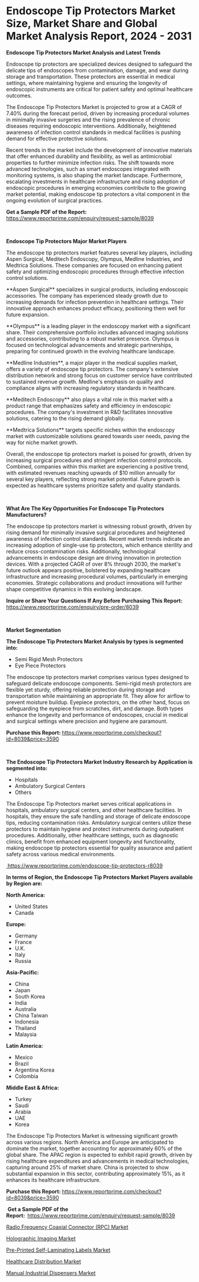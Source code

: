 <p><h1>Endoscope Tip Protectors Market Size, Market Share and Global Market Analysis Report, 2024 - 2031</h1></p><p><strong>Endoscope Tip Protectors Market Analysis and Latest Trends</strong></p>
<p><p>Endoscope tip protectors are specialized devices designed to safeguard the delicate tips of endoscopes from contamination, damage, and wear during storage and transportation. These protectors are essential in medical settings, where maintaining hygiene and ensuring the longevity of endoscopic instruments are critical for patient safety and optimal healthcare outcomes. </p><p>The Endoscope Tip Protectors Market is projected to grow at a CAGR of 7.40% during the forecast period, driven by increasing procedural volumes in minimally invasive surgeries and the rising prevalence of chronic diseases requiring endoscopic interventions. Additionally, heightened awareness of infection control standards in medical facilities is pushing demand for effective protective solutions. </p><p>Recent trends in the market include the development of innovative materials that offer enhanced durability and flexibility, as well as antimicrobial properties to further minimize infection risks. The shift towards more advanced technologies, such as smart endoscopes integrated with monitoring systems, is also shaping the market landscape. Furthermore, escalating investments in healthcare infrastructure and rising adoption of endoscopic procedures in emerging economies contribute to the growing market potential, making endoscope tip protectors a vital component in the ongoing evolution of surgical practices.</p></p>
<p><strong>Get a Sample PDF of the Report:&nbsp;</strong> <a href="https://www.reportprime.com/enquiry/request-sample/8039">https://www.reportprime.com/enquiry/request-sample/8039</a></p>
<p>&nbsp;</p>
<p><strong>Endoscope Tip Protectors Major Market Players</strong></p>
<p><p>The endoscope tip protectors market features several key players, including Aspen Surgical, Meditech Endoscopy, Olympus, Medline Industries, and Medtrica Solutions. These companies are focused on enhancing patient safety and optimizing endoscopic procedures through effective infection control solutions.</p><p>**Aspen Surgical** specializes in surgical products, including endoscopic accessories. The company has experienced steady growth due to increasing demands for infection prevention in healthcare settings. Their innovative approach enhances product efficacy, positioning them well for future expansion.</p><p>**Olympus** is a leading player in the endoscopy market with a significant share. Their comprehensive portfolio includes advanced imaging solutions and accessories, contributing to a robust market presence. Olympus is focused on technological advancements and strategic partnerships, preparing for continued growth in the evolving healthcare landscape.</p><p>**Medline Industries**, a major player in the medical supplies market, offers a variety of endoscope tip protectors. The company's extensive distribution network and strong focus on customer service have contributed to sustained revenue growth. Medline's emphasis on quality and compliance aligns with increasing regulatory standards in healthcare.</p><p>**Meditech Endoscopy** also plays a vital role in this market with a product range that emphasizes safety and efficiency in endoscopic procedures. The company's investment in R&D facilitates innovative solutions, catering to the rising demand globally.</p><p>**Medtrica Solutions** targets specific niches within the endoscopy market with customizable solutions geared towards user needs, paving the way for niche market growth. </p><p>Overall, the endoscope tip protectors market is poised for growth, driven by increasing surgical procedures and stringent infection control protocols. Combined, companies within this market are experiencing a positive trend, with estimated revenues reaching upwards of $10 million annually for several key players, reflecting strong market potential. Future growth is expected as healthcare systems prioritize safety and quality standards.</p></p>
<p>&nbsp;</p>
<p><strong>What Are The Key Opportunities For Endoscope Tip Protectors Manufacturers?</strong></p>
<p><p>The endoscope tip protectors market is witnessing robust growth, driven by rising demand for minimally invasive surgical procedures and heightened awareness of infection control standards. Recent market trends indicate an increasing adoption of single-use tip protectors, which enhance sterility and reduce cross-contamination risks. Additionally, technological advancements in endoscope design are driving innovation in protection devices. With a projected CAGR of over 8% through 2030, the market's future outlook appears positive, bolstered by expanding healthcare infrastructure and increasing procedural volumes, particularly in emerging economies. Strategic collaborations and product innovations will further shape competitive dynamics in this evolving landscape.</p></p>
<p><strong>Inquire or Share Your Questions If Any Before Purchasing This Report:</strong> <a href="https://www.reportprime.com/enquiry/pre-order/8039">https://www.reportprime.com/enquiry/pre-order/8039</a></p>
<p>&nbsp;</p>
<p><strong>Market Segmentation</strong></p>
<p><strong>The Endoscope Tip Protectors Market Analysis by types is segmented into:</strong></p>
<p><ul><li>Semi Rigid Mesh Protectors</li><li>Eye Piece Protectors</li></ul></p>
<p><p>The endoscope tip protectors market comprises various types designed to safeguard delicate endoscope components. Semi-rigid mesh protectors are flexible yet sturdy, offering reliable protection during storage and transportation while maintaining an appropriate fit. They allow for airflow to prevent moisture buildup. Eyepiece protectors, on the other hand, focus on safeguarding the eyepiece from scratches, dirt, and damage. Both types enhance the longevity and performance of endoscopes, crucial in medical and surgical settings where precision and hygiene are paramount.</p></p>
<p><strong>Purchase this Report:&nbsp;</strong><a href="https://www.reportprime.com/checkout?id=8039&price=3590">https://www.reportprime.com/checkout?id=8039&price=3590</a></p>
<p>&nbsp;</p>
<p><strong>The Endoscope Tip Protectors Market Industry Research by Application is segmented into:</strong></p>
<p><ul><li>Hospitals</li><li>Ambulatory Surgical Centers</li><li>Others</li></ul></p>
<p><p>The Endoscope Tip Protectors market serves critical applications in hospitals, ambulatory surgical centers, and other healthcare facilities. In hospitals, they ensure the safe handling and storage of delicate endoscope tips, reducing contamination risks. Ambulatory surgical centers utilize these protectors to maintain hygiene and protect instruments during outpatient procedures. Additionally, other healthcare settings, such as diagnostic clinics, benefit from enhanced equipment longevity and functionality, making endoscope tip protectors essential for quality assurance and patient safety across various medical environments.</p></p>
<p><a href="https://www.reportprime.com/endoscope-tip-protectors-r8039">&nbsp;https://www.reportprime.com/endoscope-tip-protectors-r8039</a></p>
<p><strong>In terms of Region, the Endoscope Tip Protectors Market Players available by Region are:</strong></p>
<p>
    <p> <strong> North America: </strong>
        <ul>
            <li>United States</li>
            <li>Canada</li>
        </ul>
        </p> 
    <p> <strong> Europe: </strong>
        <ul>
            <li>Germany</li>
            <li>France</li>
            <li>U.K.</li>
            <li>Italy</li>
            <li>Russia</li>
        </ul>
        </p> 
    <p> <strong> Asia-Pacific: </strong>
        <ul>
            <li>China</li>
            <li>Japan</li>
            <li>South Korea</li>
            <li>India</li>
            <li>Australia</li>
            <li>China Taiwan</li>
            <li>Indonesia</li>
            <li>Thailand</li>
            <li>Malaysia</li>
        </ul>
        </p> 
    <p> <strong> Latin America: </strong>
        <ul>
            <li>Mexico</li>
            <li>Brazil</li>
            <li>Argentina Korea</li>
            <li>Colombia</li>
        </ul>
        </p> 
    <p> <strong> Middle East & Africa: </strong>
        <ul>
            <li>Turkey</li>
            <li>Saudi</li>
            <li>Arabia</li>
            <li>UAE</li>
            <li>Korea</li>
        </ul>
    </p>
    </p>
<p><p>The Endoscope Tip Protectors Market is witnessing significant growth across various regions. North America and Europe are anticipated to dominate the market, together accounting for approximately 60% of the global share. The APAC region is expected to exhibit rapid growth, driven by rising healthcare expenditures and advancements in medical technologies, capturing around 25% of market share. China is projected to show substantial expansion in this sector, contributing approximately 15%, as it enhances its healthcare infrastructure.</p></p>
<p><strong>Purchase this Report: </strong><a href="https://www.reportprime.com/checkout?id=8039&price=3590">https://www.reportprime.com/checkout?id=8039&price=3590</a></p>
<p>&nbsp;<strong>Get a Sample PDF of the Report:&nbsp;&nbsp;</strong><a href="https://www.reportprime.com/enquiry/request-sample/8039">https://www.reportprime.com/enquiry/request-sample/8039</a></p>
<p><strong></strong></p>
<p><p><a href="https://medium.com/@gracielawharris42024/future-of-radio-frequency-coaxial-connector-rpc-market-global-market-forecast-and-market-trends-9695292be6d4">Radio Frequency Coaxial Connector (RPC) Market</a></p><p><a href="https://www.linkedin.com/pulse/global-holographic-imaging-market-sector2024-2031-p9jtc?trackingId=pFbsopLASLqA4kqNdo4qQw%3D%3D">Holographic Imaging Market</a></p><p><a href="https://issuu.com/reportprime-2/docs/pre-printed-self-laminating-labels-_ec547f1a30829a">Pre-Printed Self-Laminating Labels Market</a></p><p><a href="https://www.linkedin.com/pulse/what-current-future-prospects-healthcare-distribution-cecoc?trackingId=MXprSgECTSOsbLtC8Kb3Ig%3D%3D">Healthcare Distribution Market</a></p><p><a href="https://issuu.com/reportprime-2/docs/manual-industrial-dispensers-market_ca17a91314a9ba">Manual Industrial Dispensers Market</a></p></p>